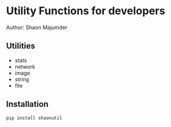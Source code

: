 # Utility Functions for developers
Author: Shaon Majumder

## Utilities
- stats
- network
- image
- string
- file

## Installation
	pip install shaonutil